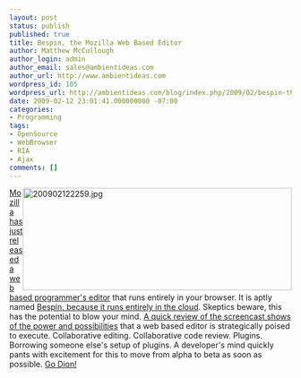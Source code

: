 ```yaml
---
layout: post
status: publish
published: true
title: Bespin, the Mozilla Web Based Editor
author: Matthew McCullough
author_login: admin
author_email: sales@ambientideas.com
author_url: http://www.ambientideas.com
wordpress_id: 105
wordpress_url: http://ambientideas.com/blog/index.php/2009/02/bespin-the-mozilla-web-based-editor/
date: 2009-02-12 23:01:41.000000000 -07:00
categories:
- Programming
tags:
- OpenSource
- WebBrowser
- RIA
- Ajax
comments: []
---
```

<p><img src="http://farm4.static.flickr.com/3306/3275367067_20523d50d8.jpg?v=0" width="480" height="183" alt="200902122259.jpg" style="float:right;" /> <a href="http://labs.mozilla.com/2009/02/introducing-bespin/" target="_blank">Mozilla has just released a web based programmer's editor</a> that runs entirely in your browser. It is aptly named <a href="https://bespin.mozilla.com/" target="_blank">Bespin, because it runs entirely in the cloud</a>. Skeptics beware, this has the potential to blow your mind. <a href="http://vimeo.com/3195079" target="_blank">A quick review of the screencast shows of the power and possibilities</a> that a web based editor is strategically poised to execute. Collaborative editing. Collaborative code review. Plugins. Borrowing someone else's setup of plugins. A developer's mind quickly pants with excitement for this to move from alpha to beta as soon as possible. <a href="http://almaer.com/" target="_blank">Go Dion!</a></p>
